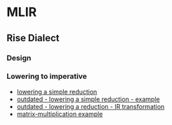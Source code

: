 # MLIR

## Rise Dialect
### Design
### Lowering to imperative
- [lowering a simple reduction](lowering/simple_reduction_lowering.md)
- [outdated - lowering a simple reduction - example](lowering/old_reduce_lowering_to_imperative.md)
- [outdated - lowering a reduction - IR transformation](lowering/old_reduction_lowering_IR_transformations.md)
- [matrix-multiplication example](lowering/matrix_multiplication_example_uday.md)
